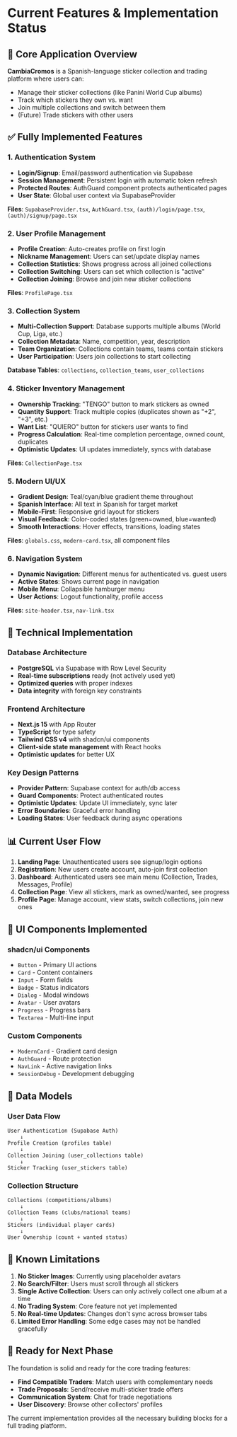 # Current Features & Implementation Status

## 🎯 Core Application Overview

**CambiaCromos** is a Spanish-language sticker collection and trading platform where users can:

- Manage their sticker collections (like Panini World Cup albums)
- Track which stickers they own vs. want
- Join multiple collections and switch between them
- (Future) Trade stickers with other users

## ✅ Fully Implemented Features

### 1. Authentication System

- **Login/Signup**: Email/password authentication via Supabase
- **Session Management**: Persistent login with automatic token refresh
- **Protected Routes**: AuthGuard component protects authenticated pages
- **User State**: Global user context via SupabaseProvider

**Files**: `SupabaseProvider.tsx`, `AuthGuard.tsx`, `(auth)/login/page.tsx`, `(auth)/signup/page.tsx`

### 2. User Profile Management

- **Profile Creation**: Auto-creates profile on first login
- **Nickname Management**: Users can set/update display names
- **Collection Statistics**: Shows progress across all joined collections
- **Collection Switching**: Users can set which collection is "active"
- **Collection Joining**: Browse and join new sticker collections

**Files**: `ProfilePage.tsx`

### 3. Collection System

- **Multi-Collection Support**: Database supports multiple albums (World Cup, Liga, etc.)
- **Collection Metadata**: Name, competition, year, description
- **Team Organization**: Collections contain teams, teams contain stickers
- **User Participation**: Users join collections to start collecting

**Database Tables**: `collections`, `collection_teams`, `user_collections`

### 4. Sticker Inventory Management

- **Ownership Tracking**: "TENGO" button to mark stickers as owned
- **Quantity Support**: Track multiple copies (duplicates shown as "+2", "+3", etc.)
- **Want List**: "QUIERO" button for stickers user wants to find
- **Progress Calculation**: Real-time completion percentage, owned count, duplicates
- **Optimistic Updates**: UI updates immediately, syncs with database

**Files**: `CollectionPage.tsx`

### 5. Modern UI/UX

- **Gradient Design**: Teal/cyan/blue gradient theme throughout
- **Spanish Interface**: All text in Spanish for target market
- **Mobile-First**: Responsive grid layout for stickers
- **Visual Feedback**: Color-coded states (green=owned, blue=wanted)
- **Smooth Interactions**: Hover effects, transitions, loading states

**Files**: `globals.css`, `modern-card.tsx`, all component files

### 6. Navigation System

- **Dynamic Navigation**: Different menus for authenticated vs. guest users
- **Active States**: Shows current page in navigation
- **Mobile Menu**: Collapsible hamburger menu
- **User Actions**: Logout functionality, profile access

**Files**: `site-header.tsx`, `nav-link.tsx`

## 🔧 Technical Implementation

### Database Architecture

- **PostgreSQL** via Supabase with Row Level Security
- **Real-time subscriptions** ready (not actively used yet)
- **Optimized queries** with proper indexes
- **Data integrity** with foreign key constraints

### Frontend Architecture

- **Next.js 15** with App Router
- **TypeScript** for type safety
- **Tailwind CSS v4** with shadcn/ui components
- **Client-side state management** with React hooks
- **Optimistic updates** for better UX

### Key Design Patterns

- **Provider Pattern**: Supabase context for auth/db access
- **Guard Components**: Protect authenticated routes
- **Optimistic Updates**: Update UI immediately, sync later
- **Error Boundaries**: Graceful error handling
- **Loading States**: User feedback during async operations

## 📊 Current User Flow

1. **Landing Page**: Unauthenticated users see signup/login options
2. **Registration**: New users create account, auto-join first collection
3. **Dashboard**: Authenticated users see main menu (Collection, Trades, Messages, Profile)
4. **Collection Page**: View all stickers, mark as owned/wanted, see progress
5. **Profile Page**: Manage account, view stats, switch collections, join new ones

## 🎨 UI Components Implemented

### shadcn/ui Components

- `Button` - Primary UI actions
- `Card` - Content containers
- `Input` - Form fields
- `Badge` - Status indicators
- `Dialog` - Modal windows
- `Avatar` - User avatars
- `Progress` - Progress bars
- `Textarea` - Multi-line input

### Custom Components

- `ModernCard` - Gradient card design
- `AuthGuard` - Route protection
- `NavLink` - Active navigation links
- `SessionDebug` - Development debugging

## 💾 Data Models

### User Data Flow

```
User Authentication (Supabase Auth)
    ↓
Profile Creation (profiles table)
    ↓
Collection Joining (user_collections table)
    ↓
Sticker Tracking (user_stickers table)
```

### Collection Structure

```
Collections (competitions/albums)
    ↓
Collection Teams (clubs/national teams)
    ↓
Stickers (individual player cards)
    ↓
User Ownership (count + wanted status)
```

## 🚧 Known Limitations

1. **No Sticker Images**: Currently using placeholder avatars
2. **No Search/Filter**: Users must scroll through all stickers
3. **Single Active Collection**: Users can only actively collect one album at a time
4. **No Trading System**: Core feature not yet implemented
5. **No Real-time Updates**: Changes don't sync across browser tabs
6. **Limited Error Handling**: Some edge cases may not be handled gracefully

## 🎯 Ready for Next Phase

The foundation is solid and ready for the core trading features:

- **Find Compatible Traders**: Match users with complementary needs
- **Trade Proposals**: Send/receive multi-sticker trade offers
- **Communication System**: Chat for trade negotiations
- **User Discovery**: Browse other collectors' profiles

The current implementation provides all the necessary building blocks for a full trading platform.
